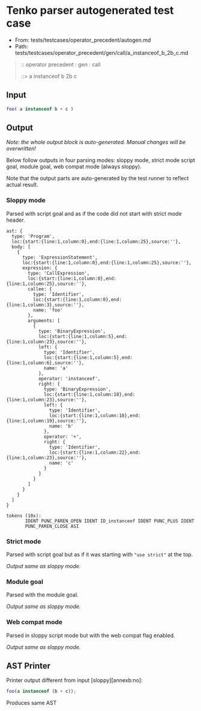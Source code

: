 # Tenko parser autogenerated test case

- From: tests/testcases/operator_precedent/autogen.md
- Path: tests/testcases/operator_precedent/gen/call/a_instanceof_b_2b_c.md

> :: operator precedent : gen : call
>
> ::> a instanceof b 2b c

## Input


`````js
foo( a instanceof b + c )
`````

## Output

_Note: the whole output block is auto-generated. Manual changes will be overwritten!_

Below follow outputs in four parsing modes: sloppy mode, strict mode script goal, module goal, web compat mode (always sloppy).

Note that the output parts are auto-generated by the test runner to reflect actual result.

### Sloppy mode

Parsed with script goal and as if the code did not start with strict mode header.

`````
ast: {
  type: 'Program',
  loc:{start:{line:1,column:0},end:{line:1,column:25},source:''},
  body: [
    {
      type: 'ExpressionStatement',
      loc:{start:{line:1,column:0},end:{line:1,column:25},source:''},
      expression: {
        type: 'CallExpression',
        loc:{start:{line:1,column:0},end:{line:1,column:25},source:''},
        callee: {
          type: 'Identifier',
          loc:{start:{line:1,column:0},end:{line:1,column:3},source:''},
          name: 'foo'
        },
        arguments: [
          {
            type: 'BinaryExpression',
            loc:{start:{line:1,column:5},end:{line:1,column:23},source:''},
            left: {
              type: 'Identifier',
              loc:{start:{line:1,column:5},end:{line:1,column:6},source:''},
              name: 'a'
            },
            operator: 'instanceof',
            right: {
              type: 'BinaryExpression',
              loc:{start:{line:1,column:18},end:{line:1,column:23},source:''},
              left: {
                type: 'Identifier',
                loc:{start:{line:1,column:18},end:{line:1,column:19},source:''},
                name: 'b'
              },
              operator: '+',
              right: {
                type: 'Identifier',
                loc:{start:{line:1,column:22},end:{line:1,column:23},source:''},
                name: 'c'
              }
            }
          }
        ]
      }
    }
  ]
}

tokens (10x):
       IDENT PUNC_PAREN_OPEN IDENT ID_instanceof IDENT PUNC_PLUS IDENT
       PUNC_PAREN_CLOSE ASI
`````

### Strict mode

Parsed with script goal but as if it was starting with `"use strict"` at the top.

_Output same as sloppy mode._

### Module goal

Parsed with the module goal.

_Output same as sloppy mode._

### Web compat mode

Parsed in sloppy script mode but with the web compat flag enabled.

_Output same as sloppy mode._

## AST Printer

Printer output different from input [sloppy][annexb:no]:

````js
foo(a instanceof (b + c));
````

Produces same AST
